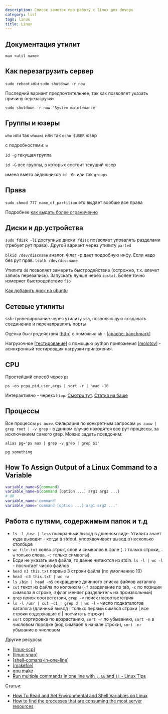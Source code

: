 ```yaml
---
description: Список заметок про работу с linux для devops
category: list
tags: linux
title: Linux
---
```

## Документация утилит

`man <util name>`

## Как перезагрузить сервер

`sudo reboot` или `sudo shutdown -r now`

Последний вариант предпочтительнее, так как позволяет указать причину перезагрузки

```shell
sudo shutdown -r now 'System maintenance'
```

## Группы и юзеры

`who` или так `whoami`  или так `echo $USER` юзер

с подробностями: `w`

`id -g` текущая группа

`id -G` все группы, в которых состоит текущий юзер

имена вмето айдишников `id -Gn` или так `groups`

## Права

`sudo chmod 777 name_of_partition` это выдает вообще все права

Подробнее [как выдать более ограниченно](https://askubuntu.com/a/628898)

## Диски и др.устройства

`sudo fdisk -l1` доступные диски. `fdisc` позволяет управлять разделами (требует рут права). Другой вариант через утилиту `parted`

`blkid /dev/discname` аналог. Флаг -p дает подробную инфу. Если надо без рут прав: `lsblk /dev/discname`

Утилита `dd` позволяет замерить быстродействие (острожно, т.к. влечет запись перезапись). Запускать лучше через `iostat`. Более точно измеряет быстродействие `fio`

[Как добавить диск на ubuntu](https://askubuntu.com/questions/125257/how-do-i-add-an-additional-hard-drive)

## Сетевые утилиты

ssh-туннелирование через утилиту `ssh`, позволяющую создавать соединение и перенаправлять порты

Оценка быстродействия [[http]] с поможью `ab` - [[apache-banchmark]]

Нагрузочное [[тестирование]] с помощью python приложения [[molotov]] - асинхронный тестировщик нагрузки приложения.

## CPU

Простейший способ через `ps`

`ps -eo pcpu,pid,user,args | sort -r | head -10`

Интерактивно - черехз `htop`. [Смотри тут](https://htop.dev/). [Статья на баше](https://habr.com/ru/post/316806/)

## Процессы

Все процессы `ps auxw`. Фильрация по конкретным запросам `ps auxw | grep root | -v grep` - в данном случае находятся все рут процессы, за исключением самого grep. Можно задать псевдоним:

```shell
alias pg='ps aux | grep -v grep | grep $1'

pg something
```

## How To Assign Output of a Linux Command to a Variable

```bash
variable_name=$(command)
variable_name=$(command [option ...] arg1 arg2 ...)
# OR
variable_name='command'
variable_name='command [option ...] arg1 arg2 ...'
```

## Работа с путями, содержимым папок и т.д

- `ls -l /usr | less` поэкранный вывод в длинном виде. Утилита знает куда выводит - когда в stdout, упорядочивает  вывод в несколько столбцов
- `wc file.txt` колво строк, слов и символов в фале (`-l` только строки, `-w` только слова, `-c` только символы).
- Есди не указать имя файла, то данне читаются из stdin. `ls -l | wc -l` - посчитает число файлов
- `head n3 this.txt` первые 3 строки файла (по умолчанию 10)
- `head -n3 this.txt | wc -w`
- `ls /bin | head -n5` сокращение длинного списка файлов каталога
- `cut` текст из файла по колонкам (`-f` разделение по tab, `-c` по позиции символа в строке, `d` флаг меняет разделитель на произвольный)
- `grep` поиск соответствия, `grep -v` поиск несоответствия
- `ls -l /usr | cut -c1 | grep d | wc -l` - число подкаталогов каталога (длинный вывод \| только первый символ строки \| все строки содержащие d \| посчитать строки)
- `sort` сортировка по возрастанию, `sort -r` по убыванию, `sort -n` в числовом порядке (код симваол в начале строки), `sort -nr` убывание в числовом

Другие ресурсы:

- [[linux-scp]]
- [[linux-snap]]
- [[shell-comans-in-one-line]]
- [[makefile]]
- [gnu make](https://www.gnu.org/software/make/manual/make.html#Flavors)
- [Run multiple commands in one line with `;`, `&&` and `||` - Linux Tips](https://dev.to/0xbf/run-multiple-commands-in-one-line-with-and-linux-tips-5hgm)

Статьи:

- [How To Read and Set Environmental and Shell Variables on Linux](https://www.digitalocean.com/community/tutorials/how-to-read-and-set-environmental-and-shell-variables-on-linux)
- [How to find the processes that are consuming the most server resources](https://www.digitalocean.com/community/questions/how-to-find-the-processes-that-are-consuming-the-most-server-resources)

[//begin]: # "Autogenerated link references for markdown compatibility"
[http]: http "Http"
[apache-banchmark]: ../notes/apache-banchmark "Apache banchmark"
[тестирование]: %D1%82%D0%B5%D1%81%D1%82%D0%B8%D1%80%D0%BE%D0%B2%D0%B0%D0%BD%D0%B8%D0%B5 "Основные принципы тестровния"
[molotov]: ../notes/molotov "Molotov"
[linux-scp]: ../notes/linux-scp "Linux-scp"
[linux-snap]: ../notes/linux-snap "Linux-snap"
[shell-comans-in-one-line]: ../notes/shell-comans-in-one-line "Shell comand in one line"
[makefile]: ../notes/makefile "Makefile"
[//end]: # "Autogenerated link references"